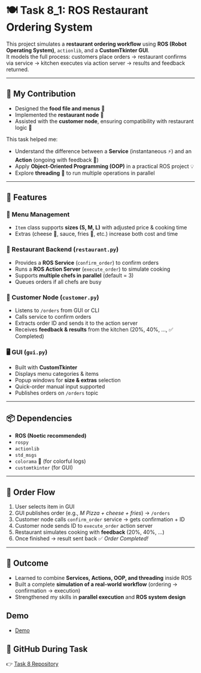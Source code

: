# 🍽️ Task 8_1: ROS Restaurant Ordering System  

This project simulates a **restaurant ordering workflow** using **ROS (Robot Operating System)**, `actionlib`, and a **CustomTkinter GUI**.  
It models the full process: customers place orders → restaurant confirms via service → kitchen executes via action server → results and feedback returned.  

---

## 👥 My Contribution  
- Designed the **food file and menus** 📖  
- Implemented the **restaurant node** 🏢  
- Assisted with the **customer node**, ensuring compatibility with restaurant logic 👤  

This task helped me:  
- Understand the difference between a **Service** (instantaneous ⚡) and an **Action** (ongoing with feedback 🔁)  
- Apply **Object-Oriented Programming (OOP)** in a practical ROS project 💡  
- Explore **threading** 🧵 to run multiple operations in parallel  

---

## 🚀 Features  

### 🧾 Menu Management  
- `Item` class supports **sizes (S, M, L)** with adjusted price & cooking time  
- Extras (cheese 🧀, sauce, fries 🍟, etc.) increase both cost and time  

### 🏢 Restaurant Backend (`restaurant.py`)  
- Provides a **ROS Service** (`confirm_order`) to confirm orders  
- Runs a **ROS Action Server** (`execute_order`) to simulate cooking  
- Supports **multiple chefs in parallel** (default = 3)  
- Queues orders if all chefs are busy  

### 👤 Customer Node (`customer.py`)  
- Listens to `/orders` from GUI or CLI  
- Calls service to confirm orders  
- Extracts order ID and sends it to the action server  
- Receives **feedback & results** from the kitchen (20%, 40%, …, ✅ Completed)  

### 🖥️ GUI (`gui.py`)  
- Built with **CustomTkinter**  
- Displays menu categories & items  
- Popup windows for **size & extras** selection  
- Quick-order manual input supported  
- Publishes orders on `/orders` topic  

---

## 📦 Dependencies  
- **ROS (Noetic recommended)**  
- `rospy`  
- `actionlib`  
- `std_msgs`  
- `colorama` 🌈 (for colorful logs)  
- `customtkinter` (for GUI)  

---

## 🔄 Order Flow  

1. User selects item in GUI  
2. GUI publishes order (e.g., *M Pizza + cheese + fries*) → `/orders`  
3. Customer node calls `confirm_order` service → gets confirmation + ID  
4. Customer node sends ID to `execute_order` action server  
5. Restaurant simulates cooking with **feedback** (20%, 40%, …)  
6. Once finished → result sent back ✅ *Order Completed!*  

---

## 🎯 Outcome  
- Learned to combine **Services, Actions, OOP, and threading** inside ROS  
- Built a complete **simulation of a real-world workflow** (ordering → confirmation → execution)  
- Strengthened my skills in **parallel execution** and **ROS system design**  


## Demo
- [Demo](https://drive.google.com/file/d/1uL58Zymz-pGN6gnFIaUU3PowD_rh0-Ix/view=drive_link)  

## 📂 GitHub  During Task
👉 [Task 8 Repository](https://github.com/Yousef40658/Task_8)